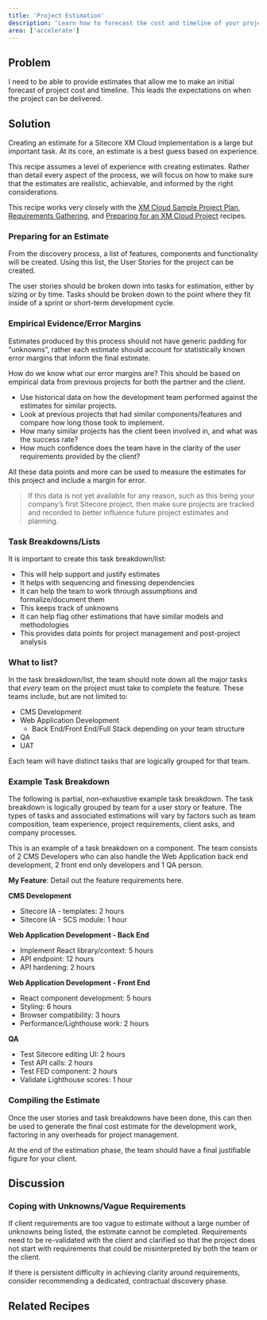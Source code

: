 ```yaml
---
title: 'Project Estimation'
description: 'Learn how to forecast the cost and timeline of your project'
area: ['accelerate']
---
```


## Problem

I need to be able to provide estimates that allow me to make an initial forecast of project cost and timeline. This leads the expectations on when the project can be delivered.

## Solution

Creating an estimate for a Sitecore XM Cloud implementation is a large but important task. At its core, an estimate is a best guess based on experience.

This recipe assumes a level of experience with creating estimates. Rather than detail every aspect of the process, we will focus on how to make sure that the estimates are realistic, achievable, and informed by the right considerations.

This recipe works very closely with the [XM Cloud Sample Project Plan](xm-cloud-sample-project-plan), [Requirements Gathering](../discovery/requirements-gathering), and [Preparing for an XM Cloud Project](preparing-for-an-xm-cloud-project) recipes.

### Preparing for an Estimate

From the discovery process, a list of features, components and functionality will be created. Using this list, the User Stories for the project can be created.

The user stories should be broken down into tasks for estimation, either by sizing or by time. Tasks should be broken down to the point where they fit inside of a sprint or short-term development cycle.

### Empirical Evidence/Error Margins

Estimates produced by this process should not have generic padding for “unknowns”, rather each estimate should account for statistically known error margins that inform the final estimate.

How do we know what our error margins are? This should be based on empirical data from previous projects for both the partner and the client.

- Use historical data on how the development team performed against the estimates for similar projects.
- Look at previous projects that had similar components/features and compare how long those took to implement.
- How many similar projects has the client been involved in, and what was the success rate?
- How much confidence does the team have in the clarity of the user requirements provided by the client?

All these data points and more can be used to measure the estimates for this project and include a margin for error.

> If this data is not yet available for any reason, such as this being your company’s first Sitecore project, then make sure projects are tracked and recorded to better influence future project estimates and planning.

### Task Breakdowns/Lists

It is important to create this task breakdown/list:

- This will help support and justify estimates
- It helps with sequencing and finessing dependencies
- It can help the team to work through assumptions and formalize/document them
- This keeps track of unknowns
- It can help flag other estimations that have similar models and methodologies
- This provides data points for project management and post-project analysis

### What to list?

In the task breakdown/list, the team should note down all the major tasks that _every_ team on the project must take to complete the feature. These teams include, but are not limited to:

- CMS Development
- Web Application Development
  - Back End/Front End/Full Stack depending on your team structure
- QA
- UAT

Each team will have distinct tasks that are logically grouped for that team.

### Example Task Breakdown

The following is partial, non-exhaustive example task breakdown. The task breakdown is logically grouped by team for a user story or feature. The types of tasks and associated estimations will vary by factors such as team composition, team experience, project requirements, client asks, and company processes.

This is an example of a task breakdown on a component. The team consists of 2 CMS Developers who can also handle the Web Application back end development, 2 front end only developers and 1 QA person.

**My Feature**: Detail out the feature requirements here.

**CMS Development**

- Sitecore IA - templates: 2 hours
- Sitecore IA - SCS module: 1 hour

**Web Application Development - Back End**

- Implement React library/context: 5 hours
- API endpoint: 12 hours
- API hardening: 2 hours

**Web Application Development - Front End**

- React component development: 5 hours
- Styling: 6 hours
- Browser compatibility: 3 hours
- Performance/Lighthouse work: 2 hours

**QA**

- Test Sitecore editing UI: 2 hours
- Test API calls: 2 hours
- Test FED component: 2 hours
- Validate Lighthouse scores: 1 hour

### Compiling the Estimate

Once the user stories and task breakdowns have been done, this can then be used to generate the final cost estimate for the development work, factoring in any overheads for project management.

At the end of the estimation phase, the team should have a final justifiable figure for your client.

## Discussion

### Coping with Unknowns/Vague Requirements

If client requirements are too vague to estimate without a large number of unknowns being listed, the estimate cannot be completed. Requirements need to be re-validated with the client and clarified so that the project does not start with requirements that could be misinterpreted by both the team or the client.

If there is persistent difficulty in achieving clarity around requirements, consider recommending a dedicated, contractual discovery phase.

## Related Recipes

<Row columns={2}>
<Link title="XM Cloud Sample Project Plan" link="/learn/accelerate/xm-cloud/pre-development/project-planning/xm-cloud-sample-project-plan" />
<Link title="Requirements Gathering" link="/learn/accelerate/xm-cloud/pre-development/discovery/requirements-gathering" />
</Row>

